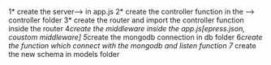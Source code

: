 1* create the server--> in app.js
2* create the controller function in the  --> controller folder
3* create the router and import the controller function inside the router
4*create the middleware inside the app.js[epress.json, coustom middleware]
5*create the mongodb connection in db folder
6*create the function which connect with the mongodb and listen function
7* create the new schema in models folder